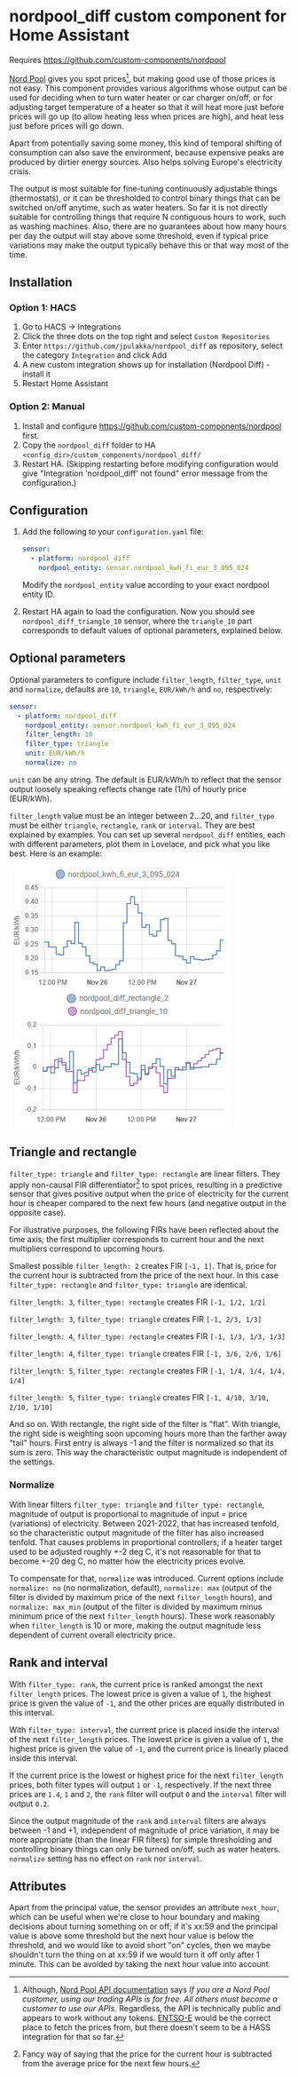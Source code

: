 # nordpool_diff custom component for Home Assistant

Requires https://github.com/custom-components/nordpool

[Nord Pool](https://www.nordpoolgroup.com/) gives you spot prices[^1], but making good use of those prices is not easy.
This component provides various algorithms whose output can be used for deciding when to turn water heater or
car charger on/off, or for adjusting target temperature of a heater so that it will heat more just before prices
will go up (to allow heating less when prices are high), and heat less just before prices will go down.

Apart from potentially saving some money, this kind of temporal shifting of consumption can also save the environment,
because expensive peaks are produced by dirtier energy sources. Also helps solving Europe's electricity crisis.

The output is most suitable for fine-tuning continuously adjustable things (thermostats), or it can be thresholded
to control binary things that can be switched on/off anytime, such as water heaters. So far it is not directly
suitable for controlling things that require N contiguous hours to work, such as washing machines. Also, there are
no guarantees about how many hours per day the output will stay above some threshold, even if typical price variations
may make the output typically behave this or that way most of the time.

## Installation

### Option 1: HACS
1. Go to HACS -> Integrations
2. Click the three dots on the top right and select `Custom Repositories`
3. Enter `https://github.com/jpulakka/nordpool_diff` as repository, select the category `Integration` and click Add
4. A new custom integration shows up for installation (Nordpool Diff) - install it
5. Restart Home Assistant

### Option 2: Manual

1. Install and configure https://github.com/custom-components/nordpool first.
2. Copy the `nordpool_diff` folder to HA `<config_dir>/custom_components/nordpool_diff/`
3. Restart HA. (Skipping restarting before modifying configuration would give "Integration 'nordpool_diff' not found"
   error message from the configuration.)
   
## Configuration
   
1. Add the following to your `configuration.yaml` file:

    ```yaml
    sensor:
      - platform: nordpool_diff
        nordpool_entity: sensor.nordpool_kwh_fi_eur_3_095_024
    ```

   Modify the `nordpool_entity` value according to your exact nordpool entity ID.

2. Restart HA again to load the configuration. Now you should see `nordpool_diff_triangle_10` sensor, where
   the `triangle_10` part corresponds to default values of optional parameters, explained below.

## Optional parameters

Optional parameters to configure include `filter_length`, `filter_type`, `unit` and `normalize`, defaults are `10`, `triangle`,
`EUR/kWh/h` and `no`, respectively:

 ```yaml
 sensor:
   - platform: nordpool_diff
     nordpool_entity: sensor.nordpool_kwh_fi_eur_3_095_024
     filter_length: 10
     filter_type: triangle
     unit: EUR/kWh/h
     normalize: no
 ```

`unit` can be any string. The default is EUR/kWh/h to reflect that the sensor output loosely speaking reflects change
rate (1/h) of hourly price (EUR/kWh).

`filter_length` value must be an integer between 2...20, and `filter_type` must be either `triangle`, `rectangle`,
`rank` or `interval`. They are best explained by examples. You can set up several `nordpool_diff` entities,
each with different parameters, plot them in Lovelace, and pick what you like best. Here is an example:

![Diff example](diff_example.png)

## Triangle and rectangle

`filter_type: triangle` and `filter_type: rectangle` are linear filters. They apply non-causal FIR differentiator[^2] to spot prices,
resulting in a predictive sensor that gives positive output when the price of electricity for the current hour is cheaper
compared to the next few hours (and negative output in the opposite case).

For illustrative purposes, the following FIRs have been reflected about the time axis; the first multiplier corresponds to
current hour and the next multipliers correspond to upcoming hours.

Smallest possible `filter_length: 2` creates FIR `[-1, 1]`. That is, price for the current hour is subtracted from the
price of the next hour. In this case `filter_type: rectangle` and `filter_type: triangle` are identical.

`filter_length: 3`, `filter_type: rectangle` creates FIR `[-1, 1/2, 1/2]`

`filter_length: 3`, `filter_type: triangle` creates FIR `[-1, 2/3, 1/3]`

`filter_length: 4`, `filter_type: rectangle` creates FIR `[-1, 1/3, 1/3, 1/3]`

`filter_length: 4`, `filter_type: triangle` creates FIR `[-1, 3/6, 2/6, 1/6]`

`filter_length: 5`, `filter_type: rectangle` creates FIR `[-1, 1/4, 1/4, 1/4, 1/4]`

`filter_length: 5`, `filter_type: triangle` creates FIR `[-1, 4/10, 3/10, 2/10, 1/10]`

And so on. With rectangle, the right side of the filter is "flat". With triangle, the right side is weighting soon
upcoming hours more than the farther away "tail" hours. First entry is always -1 and the filter is normalized so that
its sum is zero. This way the characteristic output magnitude is independent of the settings.

### Normalize

With linear filters `filter_type: triangle` and `filter_type: rectangle`, magnitude of output is proportional to
magnitude of input = price (variations) of electricity. Between 2021-2022, that has increased tenfold, so the characteristic
output magnitude of the filter has also increased tenfold. That causes problems in proportional controllers; if a heater target
used to be adjusted roughly +-2 deg C, it's not reasonable for that to become +-20 deg C, no matter how the electricity prices evolve.

To compensate for that, `normalize` was introduced. Current options include `normalize: no` (no normalization, default),
`normalize: max` (output of the filter is divided by maximum price of the next `filter_length` hours), and `normalize: max_min`
(output of the filter is divided by maximum minus minimum price of the next `filter_length` hours). These work reasonably when
`filter_length` is 10 or more, making the output magnitude less dependent of current overall electricity price.

## Rank and interval

With `filter_type: rank`, the current price is ranked amongst the next `filter_length` prices. The lowest price is given
a value of `1`, the highest price is given the value of `-1`, and the other prices are equally distributed in this
interval.

With `filter_type: interval`, the current price is placed inside the interval of the next `filter_length` prices. The
lowest price is given a value of `1`, the highest price is given the value of `-1`, and the current price is linearly
placed inside this interval.

If the current price is the lowest or highest price for the next `filter_length` prices, both filter types will output
`1` or `-1`, respectively.  If the next three prices are `1.4`, `1` and `2`, the `rank` filter will output `0` and the
`interval` filter will output `0.2`.

Since the output magnitude of the `rank` and `interval` filters are always between -1 and +1, independent of magnitude
of price variation, it may be more appropriate (than the linear FIR filters) for simple thresholding and controlling
binary things can only be turned on/off, such as water heaters. `normalize` setting has no effect on `rank` nor `interval`.

## Attributes

Apart from the principal value, the sensor provides an attribute `next_hour`, which can be useful when we're close to
hour boundary and making decisions about turning something on or off; if it's xx:59 and the principal value is above some
threshold but the next hour value is below the threshold, and we would like to avoid short "on" cycles, then we maybe
shouldn't turn the thing on at xx:59 if we would turn it off only after 1 minute. This can be avoided by taking the next
hour value into account.

[^1]: Although, [Nord Pool API documentation](https://www.nordpoolgroup.com/en/trading/api/) says
_If you are a Nord Pool customer, using our trading APIs is for free. All others must become a customer to use our APIs._
Regardless, the API is technically public and appears to work without any tokens.
[ENTSO-E](https://transparency.entsoe.eu/) would be the correct place to fetch the prices from, but there
doesn't seem to be a HASS integration for that so far.
[^2]: Fancy way of saying that the price for the current hour is subtracted from the average price for the next few
hours.
